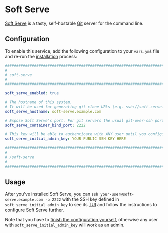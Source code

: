 # Soft Serve

[Soft Serve](https://github.com/charmbracelet/soft-serve) is a tasty, self-hostable [Git](https://git-scm.com/) server for the command line.

## Configuration

To enable this service, add the following configuration to your `vars.yml` file and re-run the [installation](../installing.md) process:

```yaml
########################################################################
#                                                                      #
# soft-serve                                                           #
#                                                                      #
########################################################################

soft_serve_enabled: true

# The hostname of this system.
# It will be used for generating git clone URLs (e.g. ssh://soft-serve.example.com/repository.git)
soft_serve_hostname: soft-serve.example.com

# Expose Soft Serve's port. For git servers the usual git-over-ssh port is 22
soft_serve_container_bind_port: 2222

# This key will be able to authenticate with ANY user until you configure Soft Serve
soft_serve_initial_admin_key: YOUR PUBLIC SSH KEY HERE

########################################################################
#                                                                      #
# /soft-serve                                                          #
#                                                                      #
########################################################################
```

## Usage

After you've installed Soft Serve, you can `ssh your-user@soft-serve.example.com -p 2222` with the SSH key defined in `soft_serve_initial_admin_key` to see its [TUI](https://en.wikipedia.org/wiki/Text-based_user_interface) and follow the instructions to configure Soft Serve further.

Note that you have to [finish the configuration yourself](https://github.com/charmbracelet/soft-serve#configuration), otherwise any user with `soft_serve_initial_admin_key` will work as an admin.
